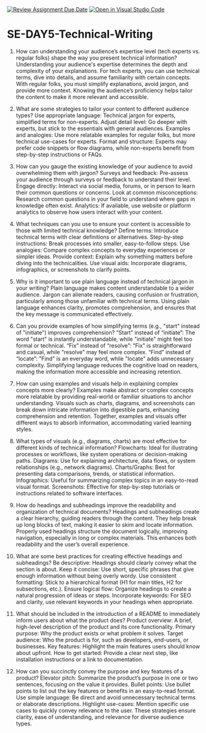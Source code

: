 [![Review Assignment Due Date](https://classroom.github.com/assets/deadline-readme-button-22041afd0340ce965d47ae6ef1cefeee28c7c493a6346c4f15d667ab976d596c.svg)](https://classroom.github.com/a/zsAR-pyY)
[![Open in Visual Studio Code](https://classroom.github.com/assets/open-in-vscode-2e0aaae1b6195c2367325f4f02e2d04e9abb55f0b24a779b69b11b9e10269abc.svg)](https://classroom.github.com/online_ide?assignment_repo_id=15640428&assignment_repo_type=AssignmentRepo)
# SE-DAY5-Technical-Writing
1. How can understanding your audience’s expertise level (tech experts vs. regular folks) shape the way you present technical information?
Understanding your audience's expertise determines the depth and complexity of your explanations. For tech experts, you can use technical terms, dive into details, and assume familiarity with certain concepts. With regular folks, you must simplify explanations, avoid jargon, and provide more context. Knowing the audience’s proficiency helps tailor the content to make it more relevant and accessible.

2. What are some strategies to tailor your content to different audience types?
Use appropriate language: Technical jargon for experts, simplified terms for non-experts.
Adjust detail level: Go deeper with experts, but stick to the essentials with general audiences.
Examples and analogies: Use more relatable examples for regular folks, but more technical use-cases for experts.
Format and structure: Experts may prefer code snippets or flow diagrams, while non-experts benefit from step-by-step instructions or FAQs.
3. How can you gauge the existing knowledge of your audience to avoid overwhelming them with jargon?
Surveys and feedback: Pre-assess your audience through surveys or feedback to understand their level.
Engage directly: Interact via social media, forums, or in person to learn their common questions or concerns.
Look at common misconceptions: Research common questions in your field to understand where gaps in knowledge often exist.
Analytics: If available, use website or platform analytics to observe how users interact with your content.
4. What techniques can you use to ensure your content is accessible to those with limited technical knowledge?
Define terms: Introduce technical terms with clear definitions or alternatives.
Step-by-step instructions: Break processes into smaller, easy-to-follow steps.
Use analogies: Compare complex concepts to everyday experiences or simpler ideas.
Provide context: Explain why something matters before diving into the technicalities.
Use visual aids: Incorporate diagrams, infographics, or screenshots to clarify points.
5. Why is it important to use plain language instead of technical jargon in your writing?
Plain language makes content understandable to a wider audience. Jargon can alienate readers, causing confusion or frustration, particularly among those unfamiliar with technical terms. Using plain language enhances clarity, promotes comprehension, and ensures that the key message is communicated effectively.

6. Can you provide examples of how simplifying terms (e.g., "start" instead of "initiate") improves comprehension?
“Start” instead of “initiate”: The word "start" is instantly understandable, while "initiate" might feel too formal or technical.
“Fix” instead of “resolve”: "Fix" is straightforward and casual, while "resolve" may feel more complex.
“Find” instead of “locate”: "Find" is an everyday word, while "locate" adds unnecessary complexity. Simplifying language reduces the cognitive load on readers, making the information more accessible and increasing retention.
7. How can using examples and visuals help in explaining complex concepts more clearly?
Examples make abstract or complex concepts more relatable by providing real-world or familiar situations to anchor understanding. Visuals such as charts, diagrams, and screenshots can break down intricate information into digestible parts, enhancing comprehension and retention. Together, examples and visuals offer different ways to absorb information, accommodating varied learning styles.

8. What types of visuals (e.g., diagrams, charts) are most effective for different kinds of technical information?
Flowcharts: Ideal for illustrating processes or workflows, like system operations or decision-making paths.
Diagrams: Use for explaining architecture, data flows, or system relationships (e.g., network diagrams).
Charts/Graphs: Best for presenting data comparisons, trends, or statistical information.
Infographics: Useful for summarizing complex topics in an easy-to-read visual format.
Screenshots: Effective for step-by-step tutorials or instructions related to software interfaces.
9. How do headings and subheadings improve the readability and organization of technical documents?
Headings and subheadings create a clear hierarchy, guiding readers through the content. They help break up long blocks of text, making it easier to skim and locate information. Properly used headings structure the document logically, improving navigation, especially in long or complex materials. This enhances both readability and the user’s overall experience.

10. What are some best practices for creating effective headings and subheadings?
Be descriptive: Headings should clearly convey what the section is about.
Keep it concise: Use short, specific phrases that give enough information without being overly wordy.
Use consistent formatting: Stick to a hierarchical format (H1 for main titles, H2 for subsections, etc.).
Ensure logical flow: Organize headings to create a natural progression of ideas or steps.
Incorporate keywords: For SEO and clarity, use relevant keywords in your headings when appropriate.
11. What should be included in the introduction of a README to immediately inform users about what the product does?
Product overview: A brief, high-level description of the product and its core functionality.
Primary purpose: Why the product exists or what problem it solves.
Target audience: Who the product is for, such as developers, end-users, or businesses.
Key features: Highlight the main features users should know about upfront.
How to get started: Provide a clear next step, like installation instructions or a link to documentation.
12. How can you succinctly convey the purpose and key features of a product?
Elevator pitch: Summarize the product’s purpose in one or two sentences, focusing on the value it provides.
Bullet points: Use bullet points to list out the key features or benefits in an easy-to-read format.
Use simple language: Be direct and avoid unnecessary technical terms or elaborate descriptions.
Highlight use-cases: Mention specific use cases to quickly convey relevance to the user.
These strategies ensure clarity, ease of understanding, and relevance for diverse audience types.
